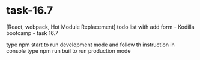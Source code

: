 # task-16.7
[React, webpack, Hot Module Replacement] todo list with add form - Kodilla bootcamp - task 16.7

type npm start to run development mode and follow th instruction in console
type npm run buil to run production mode
